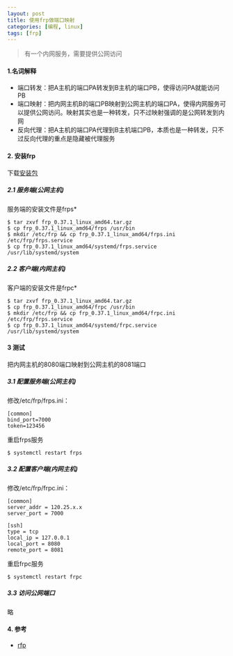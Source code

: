 ```yaml
---
layout: post
title: 使用frp做端口映射
categories: [编程, linux]
tags: [frp]
---
```


> 有一个内网服务，需要提供公网访问

#### 1.名词解释

* 端口转发：把A主机的端口PA转发到B主机的端口PB，使得访问PA就能访问PB
* 端口映射：把内网主机B的端口PB映射到公网主机的端口PA，使得内网服务可以提供公网访问。映射其实也是一种转发，只不过映射强调的是公网转发到内网
* 反向代理：把A主机的端口PA代理到B主机端口PB，本质也是一种转发，只不过反向代理的重点是隐藏被代理服务

#### 2. 安装frp
下载[安装包](https://github.com/fatedier/frp)

##### 2.1 服务端(公网主机)

服务端的安装文件是frps*

```
$ tar zxvf frp_0.37.1_linux_amd64.tar.gz
$ cp frp_0.37.1_linux_amd64/frps /usr/bin
$ mkdir /etc/frp && cp frp_0.37.1_linux_amd64/frps.ini /etc/frp/frps.service
$ cp frp_0.37.1_linux_amd64/systemd/frps.service /usr/lib/systemd/system
```

##### 2.2 客户端(内网主机)

客户端的安装文件是frpc*

```
$ tar zxvf frp_0.37.1_linux_amd64.tar.gz
$ cp frp_0.37.1_linux_amd64/frpc /usr/bin
$ mkdir /etc/frp && cp frp_0.37.1_linux_amd64/frpc.ini /etc/frp/frps.service
$ cp frp_0.37.1_linux_amd64/systemd/frpc.service /usr/lib/systemd/system
```

#### 3 测试

把内网主机的8080端口映射到公网主机的8081端口

##### 3.1 配置服务端(公网主机)

修改/etc/frp/frps.ini：

```
[common]
bind_port=7000
token=123456
```

重启frps服务

```
$ systemctl restart frps
```

##### 3.2 配置客户端(内网主机)

修改/etc/frp/frpc.ini：

```
[common]
server_addr = 120.25.x.x
server_port = 7000

[ssh]
type = tcp
local_ip = 127.0.0.1
local_port = 8080
remote_port = 8081
```

重启frpc服务

```
$ systemctl restart frpc
```

##### 3.3 访问公网端口

略

#### 4. 参考

* [rfp](https://github.com/fatedier/frp)